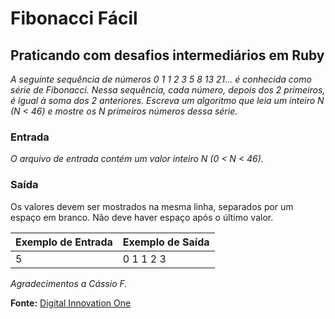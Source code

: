 # Fibonacci Fácil

## Praticando com desafios intermediários em Ruby

*A seguinte sequência de números 0 1 1 2 3 5 8 13 21... é conhecida como série de Fibonacci. Nessa sequência, cada número, depois dos 2 primeiros, é igual à soma dos 2 anteriores. Escreva um algoritmo que leia um inteiro N (N < 46) e mostre os N primeiros números dessa série.*

### Entrada
*O arquivo de entrada contém um valor inteiro N (0 < N < 46).*

### Saída
Os valores devem ser mostrados na mesma linha, separados por um espaço em branco. Não deve haver espaço após o último valor.

Exemplo de Entrada | Exemplo de Saída
------------------ | -----------------
5 | 0 1 1 2 3



*Agradecimentos a Cássio F.*

**Fonte:** [Digital Innovation One](https://web.digitalinnovation.one)


